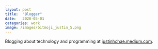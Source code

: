```yaml
---
layout: post
title:  "Blogger"
date:   2020-05-01
categories: work
image: /images/bitmoji_justin_5.png
---
```

Blogging about technology and programming at [justinhchae.medium.com](https://justinhchae.medium.com/).

